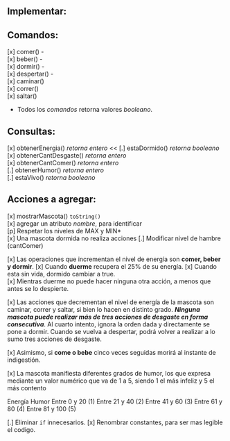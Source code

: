## Implementar:  

Comandos:  
---------  
[x] comer() -  
[x] beber() -  
[x] dormir() -  
[x] despertar() -  
[x] caminar()  
[x] correr()  
[x] saltar()  

+ Todos los *comandos* retorna valores *booleano*.  

Consultas:  
----------  
[x] obtenerEnergia() *retorna entero* << 
[.] estaDormido() *retorna booleano*  
[x] obtenerCantDesgaste() *retorna entero*  
[x] obtenerCantComer() *retorna entero*  
[.] obtenerHumor() *retorna entero*  
[.] estaVivo() *retorna booleano*  

## Acciones a agregar:  
[x] mostrarMascota() `toString()`   
[x] agregar un atributo *nombre*, para identificar  
[p] Respetar los niveles de MAX y MIN*  
[x] Una mascota dormida no realiza acciones
[.] Modificar nivel de hambre (cantComer) 

[x] Las operaciones que incrementan el nivel de energía son **comer, beber y dormir**. 
[x] Cuando **duerme** recupera el 25% de su energía.
[x] Cuando esta sin vida, dormido cambiar a true.  
[x] Mientras duerme no puede hacer ninguna otra acción, a menos que antes se lo despierte.  

[x] Las acciones que decrementan el nivel de energía de la mascota son caminar, correr y saltar, si bien lo hacen en distinto grado. ***Ninguna mascota puede realizar más de tres acciones de desgaste en forma consecutiva***. Al cuarto intento, ignora la orden dada y directamente se pone a dormir. Cuando se
vuelva a despertar, podrá volver a realizar a lo sumo tres acciones de desgaste.

[x] Asimismo, si **come o bebe** cinco veces seguidas morirá al instante de indigestión.

[x] La mascota manifiesta diferentes grados de humor, los que expresa mediante un valor numérico que va de 1 a 5, siendo 1 el más infeliz y 5 el más contento

Energía Humor
Entre 0 y 20 (1)
Entre 21 y 40 (2)
Entre 41 y 60 (3)
Entre 61 y 80 (4)
Entre 81 y 100 (5)

[.] Eliminar `if` innecesarios.
[x] Renombrar constantes, para ser mas legible el codigo.  